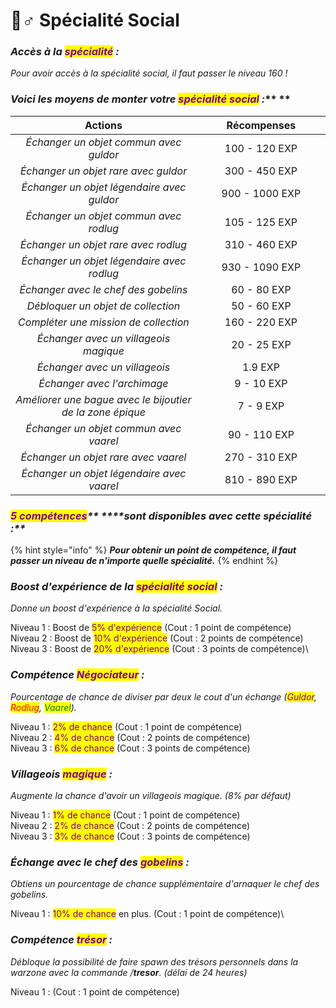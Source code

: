 # 🙋♂ Spécialité Social

### _**Accès à la **<mark style="color:purple;">**spécialité**</mark>** :**_ &#x20;

_Pour avoir accès à la spécialité social, il faut passer le niveau 160 !_

### _**Voici les moyens de monter votre **<mark style="color:purple;">**spécialité social**</mark>** :**_** **&#x20;

<table><thead><tr><th width="478" align="center">Actions</th><th width="271" align="center">Récompenses</th></tr></thead><tbody><tr><td align="center"><em>Échanger un objet commun avec guldor</em></td><td align="center">100 - 120 EXP</td></tr><tr><td align="center"><em>Échanger un objet rare avec guldor</em></td><td align="center">300 - 450 EXP</td></tr><tr><td align="center"><em>Échanger un objet légendaire avec guldor</em></td><td align="center">900 - 1000 EXP</td></tr><tr><td align="center"><em>Échanger un objet commun avec rodlug</em></td><td align="center">105 - 125 EXP</td></tr><tr><td align="center"><em>Échanger un objet rare avec rodlug</em></td><td align="center">310 - 460 EXP</td></tr><tr><td align="center"><em>Échanger un objet légendaire avec rodlug</em></td><td align="center">930 - 1090 EXP</td></tr><tr><td align="center"><em>Échanger avec le chef des gobelins</em></td><td align="center">60 - 80 EXP</td></tr><tr><td align="center"><em>Débloquer un objet de collection</em></td><td align="center">50 - 60 EXP</td></tr><tr><td align="center"><em>Compléter une mission de collection</em></td><td align="center">160 - 220 EXP</td></tr><tr><td align="center"><em>Échanger avec un villageois magique</em></td><td align="center">20 - 25 EXP</td></tr><tr><td align="center"><em>Échanger avec un villageois</em></td><td align="center">1.9 EXP</td></tr><tr><td align="center"><em>Échanger avec l'archimage</em></td><td align="center">9 - 10 EXP</td></tr><tr><td align="center"><em>Améliorer une bague avec le bijoutier de la zone épique</em></td><td align="center">7 - 9 EXP</td></tr><tr><td align="center"><em>Échanger un objet commun avec vaarel</em></td><td align="center">90 - 110 EXP</td></tr><tr><td align="center"><em>Échanger un objet rare avec vaarel</em></td><td align="center">270 - 310 EXP</td></tr><tr><td align="center"><em>Échanger un objet légendaire avec vaarel</em></td><td align="center">810 - 890 EXP</td></tr></tbody></table>

### _<mark style="color:purple;">**5 compétences**</mark>** ****sont disponibles avec cette spécialité :**_

{% hint style="info" %}
_**Pour obtenir un point de compétence, il faut passer un niveau de n'importe quelle spécialité.**_&#x20;
{% endhint %}

### _Boost d'expérience de la <mark style="color:purple;">spécialité social</mark> :_&#x20;

_Donne un boost d'expérience à la spécialité Social._

Niveau 1 : Boost de <mark style="color:purple;">5% d'expérience</mark> (Cout : 1 point de compétence)\
Niveau 2 : Boost de <mark style="color:purple;">10% d'expérience</mark> (Cout : 2 points de compétence)\
Niveau 3 : Boost de <mark style="color:purple;">20% d'expérience</mark> (Cout : 3 points de compétence)\


### _Compétence <mark style="color:purple;">Négociateur</mark> :_&#x20;

_Pourcentage de chance de diviser par deux le cout d'un échange (<mark style="color:purple;">Guldor</mark>, <mark style="color:red;">Rodlug</mark>, <mark style="color:green;">Vaarel</mark>)._

Niveau 1 : <mark style="color:purple;">2% de chance</mark> (Cout : 1 point de compétence)\
Niveau 2 : <mark style="color:purple;">4% de chance</mark> (Cout : 2 points de compétence)\
Niveau 3 : <mark style="color:purple;">6% de chance</mark> (Cout : 3 points de compétence)

### _Villageois <mark style="color:purple;">magique</mark> :_&#x20;

_Augmente la chance d'avoir un villageois magique. (8% par défaut)_

Niveau 1 : <mark style="color:purple;">1% de chance</mark> (Cout : 1 point de compétence)\
Niveau 2 : <mark style="color:purple;">2% de chance</mark> (Cout : 2 points de compétence)\
Niveau 3 : <mark style="color:purple;">3% de chance</mark> (Cout : 3 points de compétence)

### _Échange avec le chef des <mark style="color:purple;">gobelins</mark> :_&#x20;

_Obtiens un pourcentage de chance supplémentaire d'arnaquer le chef des gobelins._

Niveau 1 :  <mark style="color:purple;">10% de chance</mark> en plus. (Cout : 1 point de compétence)\


### _Compétence <mark style="color:purple;">trésor</mark> :_

_Débloque la possibilité de faire spawn des trésors personnels dans la warzone avec la commande /**tresor**. (délai de 24 heures)_

Niveau 1 : (Cout : 1 point de compétence)
